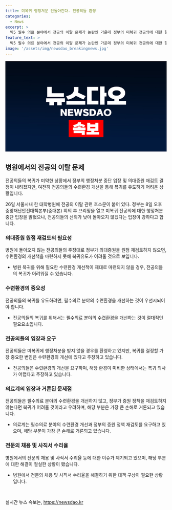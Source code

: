 ```yaml
---
title: 미복귀 행정처분 안돌아간다. 전공의들 환영
categories:
  - News
excerpt: >
  빅5 필수 의료 분야에서 전공의 이탈 문제가 논란인 가운데 정부의 미복귀 전공의에 대한 행정처분 중단 입장에 대한 기대와 비판이 공존한다. 전공의들은 수련환경 개선과 의대증원 재검토를 요구하며 정부를 신뢰하지 않는다는 입장을 밝혔으며, 필수의료 분야에 대한 전문의 부족 문제를 강조했다. 이에 대한 정부 대책 및 실질적인 변화에 대한 의문과 우려가 여전히 존재하며, 복귀 여부에 대한 결정은 남아 있는 미지수로 남아 있다.
feature_text: >
  빅5 필수 의료 분야에서 전공의 이탈 문제가 논란인 가운데 정부의 미복귀 전공의에 대한 행정처분 중단 입장에 대한 기대와 비판이 공존한다. 전공의들은 수련환경 개선과 의대증원 재검토를 요구하며 정부를 신뢰하지 않는다는 입장을 밝혔으며, 필수의료 분야에 대한 전문의 부족 문제를 강조했다. 이에 대한 정부 대책 및 실질적인 변화에 대한 의문과 우려가 여전히 존재하며, 복귀 여부에 대한 결정은 남아 있는 미지수로 남아 있다.
image: '/assets/img/newsdao_breakingnews.jpg'
---
```


<p><img src="/assets/img/newsdao_breakingnews.jpg" alt="pcversion 속보" /></p>

<h2 data-ke-size="size26">병원에서의 전공의 이탈 문제</h2>

<p>전공의들의 복귀가 미약한 상황에서 정부의 행정처분 중단 입장 및 의대증원 재검토 결정이 내려졌지만, 여전히 전공의들의 수련환경 개선을 통해 복귀를 유도하기 어려운 상황입니다.</p>

<p data-ke-size="size16">26일 서울시내 한 대학병원에 전공의 이탈 관련 호소문이 붙어 있다. 정부는 8일 오후 중앙재난안전대책본부(중대본) 회의 후 브리핑을 열고 미복귀 전공의에 대한 행정처분 중단 입장을 밝혔으나, 전공의들의 신뢰가 낮아 돌아오지 않겠다는 입장이 강하다고 합니다.</p>

<h3>의대증원 원점 재검토의 필요성</h3>

<p>병원에 돌아오지 않는 전공의들의 주장대로 정부가 의대증원을 원점 재검토하지 않으면, 수련환경의 개선책을 마련하지 못해 복귀유도가 어려울 것으로 보입니다.</p>

<ul>
  <li>병원 복귀를 위해 필요한 수련환경 개선책이 제대로 마련되지 않을 경우, 전공의들의 복귀가 어려워질 수 있습니다.</li>
</ul>

<h3>수련환경의 중요성</h3>

<p>전공의들의 복귀를 유도하려면, 필수의료 분야의 수련환경을 개선하는 것이 우선시되어야 합니다.</p>

<ul>
  <li>전공의들의 복귀를 위해서는 필수의료 분야의 수련환경을 개선하는 것이 절대적인 필요요소입니다.</li>
</ul>

<h3>전공의들의 입장과 요구</h3>

<p>전공의들은 미복귀에 행정처분을 받지 않을 경우를 환영하고 있지만, 복귀를 결정할 가장 중요한 변인은 수련환경의 개선에 있다고 주장하고 있습니다.</p>

<ul>
  <li>전공의들은 수련환경의 개선을 요구하며, 해당 환경이 미비한 상태에서는 복귀 의사가 어렵다고 주장하고 있습니다.</li>
</ul>

<h3>의료계의 입장과 거론된 문제점</h3>

<p>전공의들은 필수의료 분야의 수련환경을 개선하지 않고, 정부가 증원 정책을 재검토하지 않는다면 복귀가 어려울 것이라고 우려하며, 해당 부분은 가장 큰 손해로 거론되고 있습니다.</p>

<ul>
  <li>의료계는 필수의료 분야의 수련환경 개선과 정부의 증원 정책 재검토를 요구하고 있으며, 해당 부분이 가장 큰 손해로 거론되고 있습니다.</li>
</ul>

<h3>전문의 채용 및 사직서 수리율</h3>

<p>병원에서의 전문의 채용 및 사직서 수리율 등에 대한 이슈가 제기되고 있으며, 해당 부분에 대한 해결이 절실한 상황이 됐습니다.</p>

<ul>
  <li>병원에서 전문의 채용 및 사직서 수리율을 해결하기 위한 대책 구상이 필요한 상황입니다.</li>
</ul>

<p data-ke-size="size16">&nbsp;</p>
실시간 뉴스 속보는, <a href="https://newsdao.kr" rel="dofollow">https://newsdao.kr</a>


